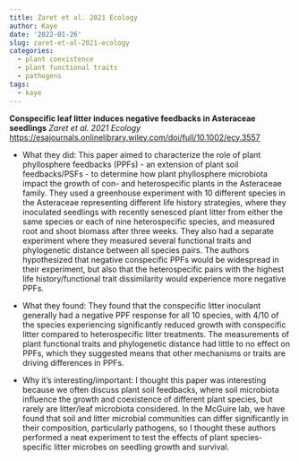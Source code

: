 ```yaml
---
title: Zaret et al. 2021 Ecology
author: Kaye
date: '2022-01-26'
slug: zaret-et-al-2021-ecology
categories:
  - plant coexistence
  - plant functional traits
  - pathogens
tags:
  - kaye
---
```


**Conspecific leaf litter induces negative feedbacks in Asteraceae seedlings**
*Zaret et al. 2021 Ecology*
<https://esajournals.onlinelibrary.wiley.com/doi/full/10.1002/ecy.3557>

- What they did:	This paper aimed to characterize the role of plant phyllosphere feedbacks (PPFs) - an extension of plant soil feedbacks/PSFs - to determine how plant phyllosphere microbiota impact the growth of con- and heterospecific plants in the Asteraceae family. They used a greenhouse experiment with 10 different species in the Asteraceae representing different life history strategies, where they inoculated seedlings with recently senesced plant litter from either the same species or each of nine heterospecific species, and measured root and shoot biomass after three weeks. They also had a separate experiment where they measured several functional traits and phylogenetic distance between all species pairs. The authors hypothesized that negative conspecific PPFs would be widespread in their experiment, but also that the heterospecific pairs with the highest life history/functional trait dissimilarity would experience more negative PPFs.

- What they found:	They found that the conspecific litter inoculant generally had a negative PPF response for all 10 species, with 4/10 of the species experiencing significantly reduced growth with conspecific litter compared to heterospecific litter treatments. The measurements of plant functional traits and phylogenetic distance had little to no effect on PPFs, which they suggested means that other mechanisms or traits are driving differences in PPFs.

- Why it’s interesting/important:	I thought this paper was interesting because we often discuss plant soil feedbacks, where soil microbiota influence the growth and coexistence of different plant species, but rarely are litter/leaf microbiota considered. In the McGuire lab, we have found that soil and litter microbial communities can differ significantly in their composition, particularly pathogens, so I thought these authors performed a neat experiment to test the effects of plant species-specific litter microbes on seedling growth and survival. 
